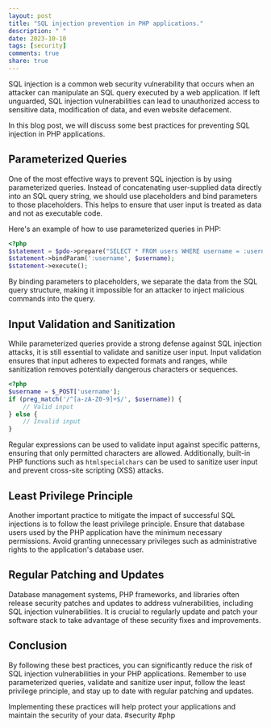 ```yaml
---
layout: post
title: "SQL injection prevention in PHP applications."
description: " "
date: 2023-10-10
tags: [security]
comments: true
share: true
---
```


SQL injection is a common web security vulnerability that occurs when an attacker can manipulate an SQL query executed by a web application. If left unguarded, SQL injection vulnerabilities can lead to unauthorized access to sensitive data, modification of data, and even website defacement.

In this blog post, we will discuss some best practices for preventing SQL injection in PHP applications.

## Parameterized Queries

One of the most effective ways to prevent SQL injection is by using parameterized queries. Instead of concatenating user-supplied data directly into an SQL query string, we should use placeholders and bind parameters to those placeholders. This helps to ensure that user input is treated as data and not as executable code.

Here's an example of how to use parameterized queries in PHP:

```php
<?php
$statement = $pdo->prepare("SELECT * FROM users WHERE username = :username");
$statement->bindParam(':username', $username);
$statement->execute();
```

By binding parameters to placeholders, we separate the data from the SQL query structure, making it impossible for an attacker to inject malicious commands into the query.

## Input Validation and Sanitization

While parameterized queries provide a strong defense against SQL injection attacks, it is still essential to validate and sanitize user input. Input validation ensures that input adheres to expected formats and ranges, while sanitization removes potentially dangerous characters or sequences.

```php
<?php
$username = $_POST['username'];
if (preg_match('/^[a-zA-Z0-9]+$/', $username)) {
    // Valid input
} else {
    // Invalid input
}
```

Regular expressions can be used to validate input against specific patterns, ensuring that only permitted characters are allowed. Additionally, built-in PHP functions such as `htmlspecialchars` can be used to sanitize user input and prevent cross-site scripting (XSS) attacks.

## Least Privilege Principle

Another important practice to mitigate the impact of successful SQL injections is to follow the least privilege principle. Ensure that database users used by the PHP application have the minimum necessary permissions. Avoid granting unnecessary privileges such as administrative rights to the application's database user.

## Regular Patching and Updates

Database management systems, PHP frameworks, and libraries often release security patches and updates to address vulnerabilities, including SQL injection vulnerabilities. It is crucial to regularly update and patch your software stack to take advantage of these security fixes and improvements. 

## Conclusion

By following these best practices, you can significantly reduce the risk of SQL injection vulnerabilities in your PHP applications. Remember to use parameterized queries, validate and sanitize user input, follow the least privilege principle, and stay up to date with regular patching and updates.

Implementing these practices will help protect your applications and maintain the security of your data. #security #php